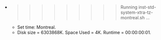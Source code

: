 * >>>>>>>>> Running inst-std-system-xtra-tz-montreal.sh ...
  * Set time: Montreal.
  * Disk size = 6303868K. Space Used = 4K. Runtime = 00:00:00:01.
